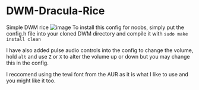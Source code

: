 # DWM-Dracula-Rice
Simple DWM rice
![image](https://user-images.githubusercontent.com/65056928/117885831-5368d480-b27c-11eb-9508-3e025c05ce6c.png)
To install this config for noobs, simply put the config.h file into your cloned DWM directory and compile it with `sudo make install clean`

I have also added pulse audio controls into the config to change the volume, hold `alt` and use `Z` or `X` to alter the volume up or down but you may change this in the config.

I reccomend using the tewi font from the AUR as it is what I like to use and you might like it too.
